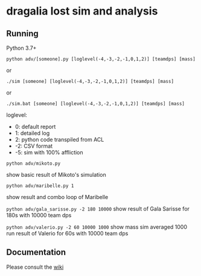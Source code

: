 # dragalia lost sim and analysis

## Running
Python 3.7+

```
python adv/[someone].py [loglevel(-4,-3,-2,-1,0,1,2)] [teamdps] [mass]
```
or
```
./sim [someone] [loglevel(-4,-3,-2,-1,0,1,2)] [teamdps] [mass]
```
or
```
./sim.bat [someone] [loglevel(-4,-3,-2,-1,0,1,2)] [teamdps] [mass]
```

loglevel:
- 0: default report
- 1: detailed log
- 2: python code transpiled from ACL
- -2: CSV format
- -5: sim with 100% affliction

```python adv/mikoto.py```

show basic result of Mikoto's simulation

```python adv/maribelle.py 1```

show result and combo loop of Maribelle

```python adv/gala_sarisse.py -2 180 10000```
show result of Gala Sarisse for 180s with 10000 team dps

```python adv/valerio.py -2 60 10000 1000```
show mass sim averaged 1000 run result of Valerio for 60s with 10000 team dps

## Documentation
Please consult the [wiki](https://github.com/dl-stuff/dl/wiki)

